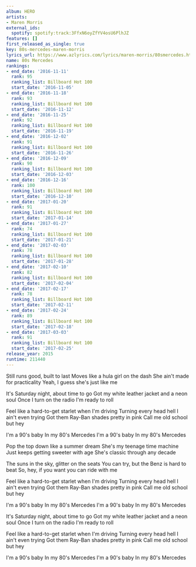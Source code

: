 ```yaml
---
album: HERO
artists:
- Maren Morris
external_ids:
  spotify: spotify:track:3FfxN6oyZfYV4osU6PlhJZ
features: []
first_released_as_single: true
key: 80s-mercedes-maren-morris
lyrics_url: https://www.azlyrics.com/lyrics/maren-morris/80smercedes.html
name: 80s Mercedes
rankings:
- end_date: '2016-11-11'
  rank: 95
  ranking_list: Billboard Hot 100
  start_date: '2016-11-05'
- end_date: '2016-11-18'
  rank: 93
  ranking_list: Billboard Hot 100
  start_date: '2016-11-12'
- end_date: '2016-11-25'
  rank: 92
  ranking_list: Billboard Hot 100
  start_date: '2016-11-19'
- end_date: '2016-12-02'
  rank: 91
  ranking_list: Billboard Hot 100
  start_date: '2016-11-26'
- end_date: '2016-12-09'
  rank: 90
  ranking_list: Billboard Hot 100
  start_date: '2016-12-03'
- end_date: '2016-12-16'
  rank: 100
  ranking_list: Billboard Hot 100
  start_date: '2016-12-10'
- end_date: '2017-01-20'
  rank: 91
  ranking_list: Billboard Hot 100
  start_date: '2017-01-14'
- end_date: '2017-01-27'
  rank: 74
  ranking_list: Billboard Hot 100
  start_date: '2017-01-21'
- end_date: '2017-02-03'
  rank: 78
  ranking_list: Billboard Hot 100
  start_date: '2017-01-28'
- end_date: '2017-02-10'
  rank: 82
  ranking_list: Billboard Hot 100
  start_date: '2017-02-04'
- end_date: '2017-02-17'
  rank: 78
  ranking_list: Billboard Hot 100
  start_date: '2017-02-11'
- end_date: '2017-02-24'
  rank: 89
  ranking_list: Billboard Hot 100
  start_date: '2017-02-18'
- end_date: '2017-03-03'
  rank: 91
  ranking_list: Billboard Hot 100
  start_date: '2017-02-25'
release_year: 2015
runtime: 211440
---
```

Still runs good, built to last
Moves like a hula girl on the dash
She ain't made for practicality
Yeah, I guess she's just like me

It's Saturday night, about time to go
Got my white leather jacket and a neon soul
Once I turn on the radio I'm ready to roll

Feel like a hard-to-get starlet when I'm driving
Turning every head hell I ain't even trying
Got them Ray-Ban shades pretty in pink
Call me old school but hey

I'm a 90's baby
In my 80's Mercedes
I'm a 90's baby
In my 80's Mercedes

Pop the top down like a summer dream
She's my teenage time machine
Just keeps getting sweeter with age
She's classic through any decade

The suns in the sky, glitter on the seats
You can try, but the Benz is hard to beat
So, hey, if you want you can ride with me

Feel like a hard-to-get starlet when I'm driving
Turning every head hell I ain't even trying
Got them Ray-Ban shades pretty in pink
Call me old school but hey

I'm a 90's baby
In my 80's Mercedes
I'm a 90's baby
In my 80's Mercedes

It's Saturday night, about time to go
Got my white leather jacket and a neon soul
Once I turn on the radio I'm ready to roll

Feel like a hard-to-get starlet when I'm driving
Turning every head hell I ain't even trying
Got them Ray-Ban shades pretty in pink
Call me old school but hey

I'm a 90's baby
In my 80's Mercedes
I'm a 90's baby
In my 80's Mercedes

